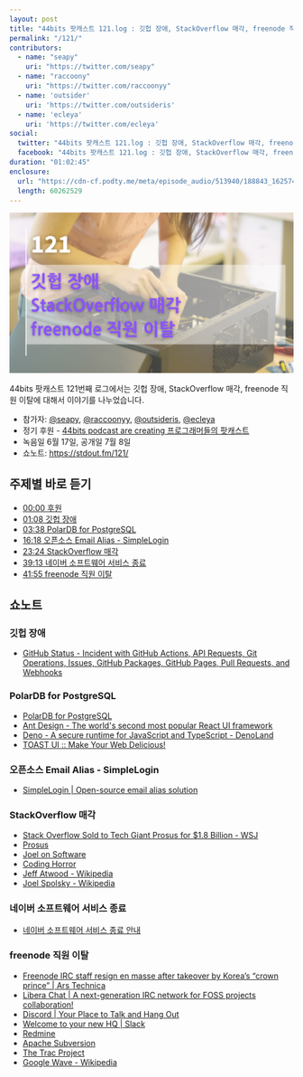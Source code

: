 ```yaml
---
layout: post
title: "44bits 팟캐스트 121.log : 깃헙 장애, StackOverflow 매각, freenode 직원 이탈"
permalink: "/121/"
contributors: 
  - name: "seapy"
    uri: "https://twitter.com/seapy"
  - name: "raccoony"
    uri: "https://twitter.com/raccoonyy"
  - name: 'outsider'
    uri: 'https://twitter.com/outsideris'
  - name: 'ecleya'
    uri: 'https://twitter.com/ecleya'
social:
  twitter: "44bits 팟캐스트 121.log : 깃헙 장애, StackOverflow 매각, freenode 직원 이탈"
  facebook: "44bits 팟캐스트 121.log : 깃헙 장애, StackOverflow 매각, freenode 직원 이탈"
duration: "01:02:45"
enclosure:
  url: "https://cdn-cf.podty.me/meta/episode_audio/513940/188843_1625745086247.mp3"
  length: 60262529
---
```


![](https://github.com/44bits/stdout.fm/raw/master/_posts/images/44bits-121-log.png)

44bits 팟캐스트 121번째 로그에서는 깃헙 장애, StackOverflow 매각, freenode 직원 이탈에 대해서 이야기를 나누었습니다.

* 참가자: [@seapy][sea], [@raccoonyy][rac], [@outsideris][out], [@ecleya][ecl]
* 정기 후원 - [44bits podcast are creating 프로그래머들의 팟캐스트](https://www.patreon.com/44bits_podcast)
* 녹음일 6월 17일, 공개일 7월 8일
* 쇼노트: https://stdout.fm/121/

[sea]: https://twitter.com/seapy
[rac]: https://twitter.com/raccoonyy
[out]: https://twitter.com/outsideris
[ecl]: https://twitter.com/ecleya


## 주제별 바로 듣기

* <a href="#" onclick="jumpPlayer(0.0); return false;">00:00 후원</a>
* <a href="#" onclick="jumpPlayer(68.0); return false;">01:08 깃헙 장애</a>
* <a href="#" onclick="jumpPlayer(218.0); return false;">03:38 PolarDB for PostgreSQL</a>
* <a href="#" onclick="jumpPlayer(978.0); return false;">16:18 오픈소스 Email Alias - SimpleLogin</a>
* <a href="#" onclick="jumpPlayer(1404.0); return false;">23:24 StackOverflow 매각</a>
* <a href="#" onclick="jumpPlayer(2353.0); return false;">39:13 네이버 소프트웨어 서비스 종료</a>
* <a href="#" onclick="jumpPlayer(2515.0); return false;">41:55 freenode 직원 이탈</a>



## 쇼노트


### 깃헙 장애
* [GitHub Status - Incident with GitHub Actions, API Requests, Git Operations, Issues, GitHub Packages, GitHub Pages, Pull Requests, and Webhooks](https://www.githubstatus.com/incidents/76nv9h8pmkv4)


### PolarDB for PostgreSQL
* [PolarDB for PostgreSQL](https://github.com/alibaba/PolarDB-for-PostgreSQL)
* [Ant Design - The world's second most popular React UI framework](https://ant.design/)
* [Deno - A secure runtime for JavaScript and TypeScript - DenoLand](https://deno.land/)
* [TOAST UI :: Make Your Web Delicious!](https://ui.toast.com/)


### 오픈소스 Email Alias - SimpleLogin
* [SimpleLogin \| Open-source email alias solution](https://simplelogin.io/)


### StackOverflow 매각
* [Stack Overflow Sold to Tech Giant Prosus for $1.8 Billion  - WSJ](https://www.wsj.com/articles/software-developer-community-stack-overflow-sold-to-tech-giant-prosus-for-1-8-billion-11622648400)
* [Prosus](https://www.prosus.com/)
* [Joel on Software](https://www.joelonsoftware.com/)
* [Coding Horror](https://blog.codinghorror.com/)
* [Jeff Atwood - Wikipedia](https://en.wikipedia.org/wiki/Jeff_Atwood)
* [Joel Spolsky - Wikipedia](https://en.wikipedia.org/wiki/Joel_Spolsky)


### 네이버 소프트웨어 서비스 종료
* [네이버 소프트웨어 서비스 종료 안내](https://software.naver.com/notice/notice.nhn?board=/read/1000003503/10000000000030671499#)


### freenode 직원 이탈
* [Freenode IRC staff resign en masse after takeover by Korea’s “crown prince” \| Ars Technica](https://arstechnica.com/gadgets/2021/05/freenode-irc-has-been-taken-over-by-the-crown-prince-of-korea/)
* [Libera Chat \| A next-generation IRC network for FOSS projects collaboration!](https://libera.chat/)
* [Discord \| Your Place to Talk and Hang Out](https://discord.com/)
* [Welcome to your new HQ \| Slack](https://slack.com/)
* [Redmine](https://www.redmine.org/)
* [Apache Subversion](https://subversion.apache.org/)
* [The Trac Project](https://trac.edgewall.org/)
* [Google Wave - Wikipedia](https://en.wikipedia.org/wiki/Google_Wave)
